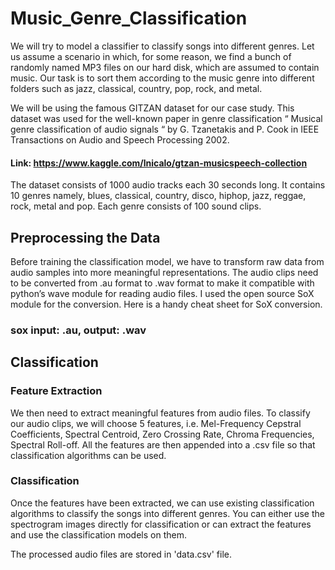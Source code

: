 # Music_Genre_Classification

We will try to model a classifier to classify songs into different genres. Let us assume a scenario in which, for some reason, we find a bunch of randomly named MP3 files on our hard disk, which are assumed to contain music. Our task is to sort them according to the music genre into different folders such as jazz, classical, country, pop, rock, and metal.

We will be using the famous GITZAN dataset for our case study. This dataset was used for the well-known paper in genre classification “ Musical genre classification of audio signals “ by G. Tzanetakis and P. Cook in IEEE Transactions on Audio and Speech Processing 2002.
#### Link: https://www.kaggle.com/lnicalo/gtzan-musicspeech-collection

The dataset consists of 1000 audio tracks each 30 seconds long. It contains 10 genres namely, blues, classical, country, disco, hiphop, jazz, reggae, rock, metal and pop. Each genre consists of 100 sound clips.

## Preprocessing the Data
Before training the classification model, we have to transform raw data from audio samples into more meaningful representations. The audio clips need to be converted from .au format to .wav format to make it compatible with python’s wave module for reading audio files. I used the open source SoX module for the conversion. Here is a handy cheat sheet for SoX conversion.

### sox input: .au, output: .wav

## Classification

### Feature Extraction
We then need to extract meaningful features from audio files. To classify our audio clips, we will choose 5 features, i.e. Mel-Frequency Cepstral Coefficients, Spectral Centroid, Zero Crossing Rate, Chroma Frequencies, Spectral Roll-off. All the features are then appended into a .csv file so that classification algorithms can be used.

### Classification
Once the features have been extracted, we can use existing classification algorithms to classify the songs into different genres. You can either use the spectrogram images directly for classification or can extract the features and use the classification models on them.

The processed audio files are stored in 'data.csv' file.
